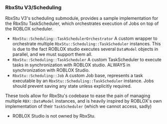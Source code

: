 ### RbxStu V3/Scheduling

RbxStu V3's scheduling submodule, provides a sample implementation for the RbxStu TaskScheduler, which orchestrates
execution of Jobs on top of the ROBLOX scheduler.

- `RbxStu::Scheduling::TaskSchedulerOrchestrator` A custom wrapper to orchestrate multiple
  `RbxStu::Scheduling::TaskScheduler` instances. This is due to the fact ROBLOX studio executes several `DataModel`
  objects in parallel, and we must support them all.
- `RbxStu::Scheduling::TaskScheduler` A custom TaskScheduler to execute tasks in synchronization with ROBLOX
  studio. ALWAYS in synchronization with ROBLOX Studio.
- `RbxStu::Scheduling::Job` A custom Job base, represents a task executable by an `RbxStu::Scheduling::TaskScheduler`
  instance. Jobs should prevent saving any state unless explicitly required.

These tools allow for RbxStu's codebase to ease the pain of managing multiple `RBX::DataModel` instances, and is heavily
inspired by ROBLOX's own implementation of their `TaskScheduler` (which we cannot access, sadly)

- ROBLOX Studio is not owned by RbxStu.